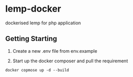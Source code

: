 # lemp-docker
dockerised lemp for php application

## Getting Starting
1. Create a new .env file from env.example

2. Start up the docker composer and pull the requirement
```
docker copmose up -d --build
```


